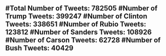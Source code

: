 #Total Number of Tweets: 782505 
#Number of Trump Tweets: 399247
#Number of Clinton Tweets: 338651
#Number of Rubio Tweets: 123812
#Number of Sanders Tweets: 108926
#Number of Carson Tweets: 62728
#Number of Bush Tweets: 40429
---
